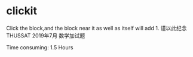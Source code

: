 # clickit
Click the block,and the block near it as well as itself will add 1.
谨以此纪念 THUSSAT 2019年7月 数学加试题

Time consuming: 1.5 Hours
